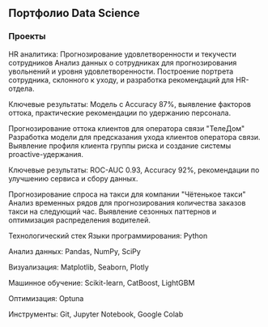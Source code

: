 ## Портфолио Data Science

### Проекты
HR аналитика: Прогнозирование удовлетворенности и текучести сотрудников
Анализ данных о сотрудниках для прогнозирования увольнений и уровня удовлетворенности. Построение портрета сотрудника, склонного к уходу, и разработка рекомендаций для HR-отдела.

Ключевые результаты: Модель с Accuracy 87%, выявление факторов оттока, практические рекомендации по удержанию персонала.

Прогнозирование оттока клиентов для оператора связи "ТелеДом"
Разработка модели для предсказания ухода клиентов оператора связи. Выявление профиля клиента группы риска и создание системы proactive-удержания.

Ключевые результаты: ROC-AUC 0.93, Accuracy 92%, рекомендации по улучшению сервиса и сбору данных.

Прогнозирование спроса на такси для компании "Чётенькое такси"
Анализ временных рядов для прогнозирования количества заказов такси на следующий час. Выявление сезонных паттернов и оптимизация распределения водителей.

Технологический стек
Языки программирования: Python

Анализ данных: Pandas, NumPy, SciPy

Визуализация: Matplotlib, Seaborn, Plotly

Машинное обучение: Scikit-learn, CatBoost, LightGBM

Оптимизация: Optuna

Инструменты: Git, Jupyter Notebook, Google Colab
